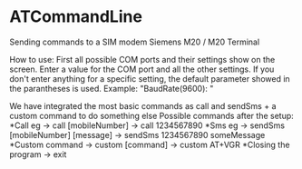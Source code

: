 # ATCommandLine
Sending commands to a SIM modem Siemens M20 / M20 Terminal

How to use:
First all possible COM ports and their settings show on the screen.
Enter a value for the COM port and all the other settings.
If you don't enter anything for a specific setting, the default parameter showed in the parantheses is used. Example: "BaudRate(9600): "

We have integrated the most basic commands as call and sendSms + a custom command to do something else 
Possible commands after the setup:
*Call eg -> call [mobileNumber] -> call 1234567890
*Sms eg -> sendSms [mobileNumber] [message] -> sendSms 1234567890 someMessage
*Custom command -> custom [command] -> custom AT+VGR
*Closing the program -> exit
